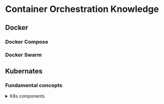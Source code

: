 # Container Orchestration Knowledge
## Docker



### Docker Compose
### Docker Swarm

## Kubernates

### Fundamental concepts

<details>
  <summary>K8s components</summary>
  <br/>

 + Control Plane Components:

  1. **kube-apiserver:** The core component that exposes the Kubernetes API.
  2. **etcd:** A consistent and highly-available key-value store used for all cluster data.
  3. **kube-scheduler:** Assigns pods to nodes based on resource availability.
  4. **kube-controller-manager:** Runs various controllers to manage the state of the cluster.
  5. **cloud-controller-manager:** Integrates with cloud providers (optional).

  + Node Components

  1. **kubelet:** Ensures that containers are running in a pod.
  2. **kube-proxy:** Maintains network rules on nodes to facilitate communication between pods.
  3. **Container runtime:** Software responsible for running containers (e.g., Docker, containerd).

  + Additional Components

  **Pods:** The smallest deployable units in Kubernetes, which can contain one or more containers.
  **Services:** Define a logical set of pods and a policy to access them.
  **Ingress:** Manages external access to services, typically HTTP.
  **ConfigMaps and Secrets:** Store configuration data and sensitive information, respectively.
  **Persistent Volumes (PV):** Provide persistent storage for pods.

  ![](images/kubernetes-cluster-architecture.png)
  
</details>
